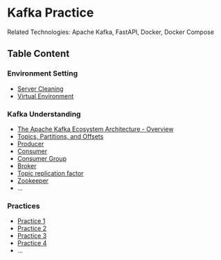 # Kafka Practice

Related Technologies: Apache Kafka, FastAPI, Docker, Docker Compose

## Table Content

### Environment Setting

- [Server Cleaning](docs/wiki/clean_server.md)
- [Virtual Environment](docs/wiki/environment_setup.md)

### Kafka Understanding

- [The Apache Kafka Ecosystem Architecture - Overview]()
- [Topics, Partitions, and Offsets](docs/wiki/topic_partition_offset.md)
- [Producer](docs/wiki/producer.md)
- [Consumer](docs/wiki/consumer.md)
- [Consumer Group](docs/wiki/consumer_group.md)
- [Broker](docs/wiki/broker.md)
- [Topic replication factor](docs/wiki/topic_replication_factor.md)
- [Zookeeper](docs/wiki/zookeeper.md)
- ...

### Practices

- [Practice 1](docs/wiki/practices/practice1.md)
- [Practice 2](docs/wiki/practices/practice2.md)
- [Practice 3](docs/wiki/practices/practice3.md)
- [Practice 4](docs/wiki/practices/practice4.md)
- ...
